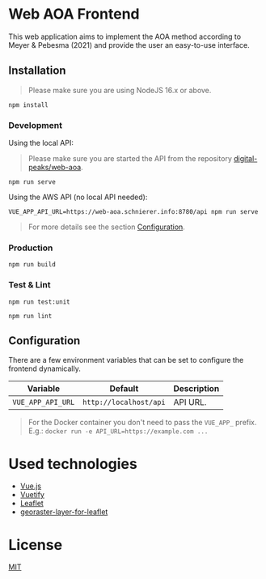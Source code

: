 # Web AOA Frontend

This web application aims to implement the AOA method according to Meyer & Pebesma (2021) and provide the user an easy-to-use interface.

## Installation

> Please make sure you are using NodeJS 16.x or above.

```
npm install
```

### Development

Using the local API:

> Please make sure you are started the API from the repository [digital-peaks/web-aoa](https://github.com/digital-peaks/web-aoa).

```
npm run serve
```

Using the AWS API (no local API needed):

```
VUE_APP_API_URL=https://web-aoa.schnierer.info:8780/api npm run serve
```

> For more details see the section [Configuration](#configuration).

### Production

```
npm run build
```

### Test & Lint

```
npm run test:unit
```

```
npm run lint
```

## Configuration

There are a few environment variables that can be set to configure the frontend dynamically.

| Variable          | Default                | Description |
| ----------------- | ---------------------- | ----------- |
| `VUE_APP_API_URL` | `http://localhost/api` | API URL.    |

> For the Docker container you don't need to pass the `VUE_APP_` prefix.
> E.g.: `docker run -e API_URL=https://example.com ...`

# Used technologies

- [Vue.js](https://github.com/vuejs/vue)
- [Vuetify](https://github.com/vuetifyjs/vuetify)
- [Leaflet](https://github.com/Leaflet/Leaflet)
- [georaster-layer-for-leaflet](https://github.com/GeoTIFF/georaster-layer-for-leaflet)

# License

[MIT](https://github.com/digital-peaks/web-aoa-frontend/blob/main/LICENSE)
